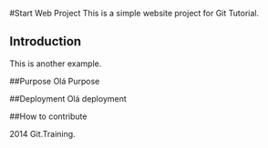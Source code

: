 #Start Web Project
This is a simple website project for Git Tutorial.

## Introduction
This is another example.

##Purpose
Olá Purpose

##Deployment
Olá deployment

##How to contribute

2014 Git.Training.